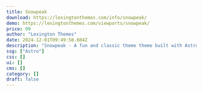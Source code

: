 ```yaml
---
title: Snowpeak
download: https://lexingtonthemes.com/info/snowpeak/
demo: https://lexingtonthemes.com/viewports/snowpeak/
price: 99
author: "Lexington Themes"
date: 2024-12-01T09:49:58.604Z
description: "Snowpeak - A fun and classic theme theme built with Astrojs and Talwind CSS for a blog or your personal website"
ssg: ["Astro"]
css: []
ui: []
cms: []
category: []
draft: false
---
```

